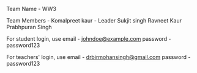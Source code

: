 Team Name - WW3

Team Members - Komalpreet kaur - Leader
               Sukjit singh
               Ravneet Kaur
               Prabhpuran Singh

For student login, use email    - johndoe@example.com 
                       password - password123

For teachers' login, use email    - drbirmohansingh@gmail.com
                         password - password123
